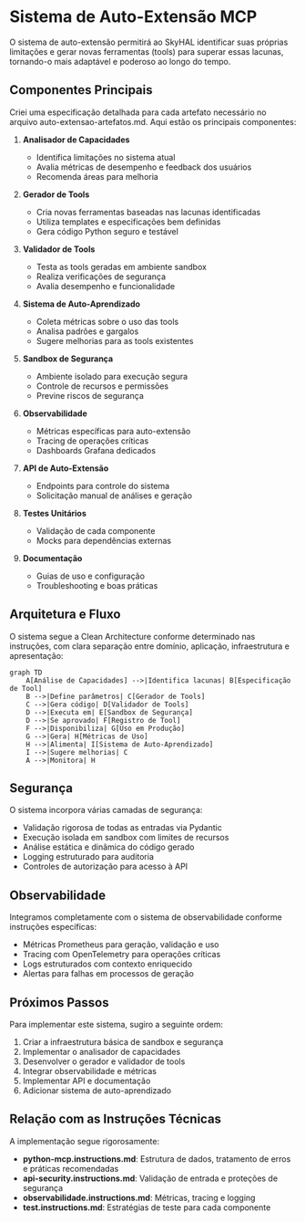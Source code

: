 # Sistema de Auto-Extensão MCP

O sistema de auto-extensão permitirá ao SkyHAL identificar suas próprias limitações e gerar novas ferramentas (tools) para superar essas lacunas, tornando-o mais adaptável e poderoso ao longo do tempo.

## Componentes Principais

Criei uma especificação detalhada para cada artefato necessário no arquivo auto-extensao-artefatos.md. Aqui estão os principais componentes:

1. **Analisador de Capacidades**
   - Identifica limitações no sistema atual
   - Avalia métricas de desempenho e feedback dos usuários
   - Recomenda áreas para melhoria

2. **Gerador de Tools**
   - Cria novas ferramentas baseadas nas lacunas identificadas
   - Utiliza templates e especificações bem definidas
   - Gera código Python seguro e testável

3. **Validador de Tools**
   - Testa as tools geradas em ambiente sandbox
   - Realiza verificações de segurança
   - Avalia desempenho e funcionalidade

4. **Sistema de Auto-Aprendizado**
   - Coleta métricas sobre o uso das tools
   - Analisa padrões e gargalos
   - Sugere melhorias para as tools existentes

5. **Sandbox de Segurança**
   - Ambiente isolado para execução segura
   - Controle de recursos e permissões
   - Previne riscos de segurança

6. **Observabilidade**
   - Métricas específicas para auto-extensão
   - Tracing de operações críticas
   - Dashboards Grafana dedicados

7. **API de Auto-Extensão**
   - Endpoints para controle do sistema
   - Solicitação manual de análises e geração

8. **Testes Unitários**
   - Validação de cada componente
   - Mocks para dependências externas

9. **Documentação**
   - Guias de uso e configuração
   - Troubleshooting e boas práticas

## Arquitetura e Fluxo

O sistema segue a Clean Architecture conforme determinado nas instruções, com clara separação entre domínio, aplicação, infraestrutura e apresentação:

```mermaid
graph TD
    A[Análise de Capacidades] -->|Identifica lacunas| B[Especificação de Tool]
    B -->|Define parâmetros| C[Gerador de Tools]
    C -->|Gera código| D[Validador de Tools]
    D -->|Executa em| E[Sandbox de Segurança]
    D -->|Se aprovado| F[Registro de Tool]
    F -->|Disponibiliza| G[Uso em Produção]
    G -->|Gera| H[Métricas de Uso]
    H -->|Alimenta| I[Sistema de Auto-Aprendizado]
    I -->|Sugere melhorias| C
    A -->|Monitora| H
```

## Segurança

O sistema incorpora várias camadas de segurança:

- Validação rigorosa de todas as entradas via Pydantic
- Execução isolada em sandbox com limites de recursos
- Análise estática e dinâmica do código gerado
- Logging estruturado para auditoria
- Controles de autorização para acesso à API

## Observabilidade

Integramos completamente com o sistema de observabilidade conforme instruções específicas:

- Métricas Prometheus para geração, validação e uso
- Tracing com OpenTelemetry para operações críticas
- Logs estruturados com contexto enriquecido
- Alertas para falhas em processos de geração

## Próximos Passos

Para implementar este sistema, sugiro a seguinte ordem:

1. Criar a infraestrutura básica de sandbox e segurança
2. Implementar o analisador de capacidades
3. Desenvolver o gerador e validador de tools
4. Integrar observabilidade e métricas
5. Implementar API e documentação
6. Adicionar sistema de auto-aprendizado

## Relação com as Instruções Técnicas

A implementação segue rigorosamente:

- **python-mcp.instructions.md**: Estrutura de dados, tratamento de erros e práticas recomendadas
- **api-security.instructions.md**: Validação de entrada e proteções de segurança
- **observabilidade.instructions.md**: Métricas, tracing e logging
- **test.instructions.md**: Estratégias de teste para cada componente
